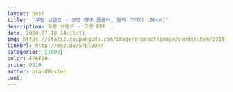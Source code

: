```yaml
---
layout: post 
title:  "쿠팡 브랜드 - 코멧 EPP 폼롤러, 블랙 그레이 (60cm)" 
description: 쿠팡 브랜드 - 코멧 EPP ..
date: 2020-07-18 14:15:11 
img: https://static.coupangcdn.com/image/product/image/vendoritem/2019/10/30/4246583505/4afdafb6-1a8c-4eeb-a582-877805c966e4.jpg 
linkUrl: http://me2.do/57plVOhP 
categories: [1002] 
color: FF6F00 
price: 9210 
author: brandMaster 
cont:  
---
```

 
